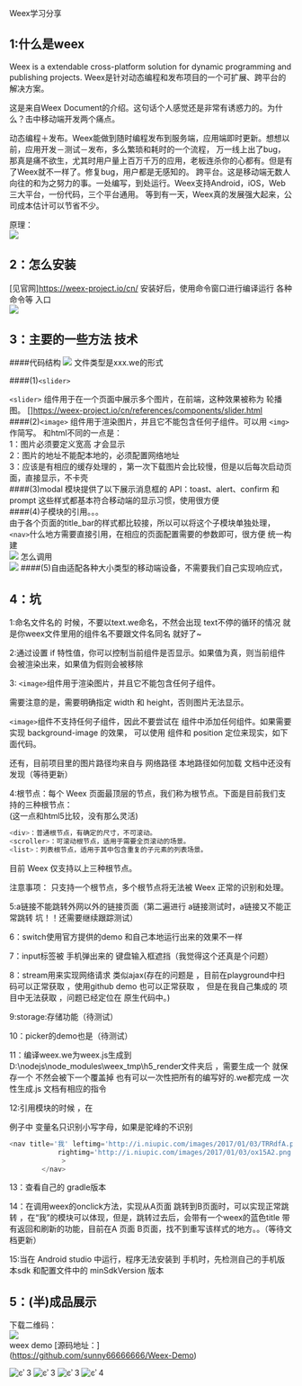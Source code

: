 ﻿Weex学习分享

1:什么是weex<br>
------------
Weex is a extendable cross-platform solution for dynamic programming and publishing projects.
 Weex是针对动态编程和发布项目的一个可扩展、跨平台的解决方案。

这是来自Weex Document的介绍。这句话个人感觉还是非常有诱惑力的。为什么？击中移动端开发两个痛点。

动态编程＋发布。Weex能做到随时编程发布到服务端，应用端即时更新。想想以前，应用开发－测试－发布，多么繁琐和耗时的一个流程，
万一线上出了bug，那真是痛不欲生，尤其时用户量上百万千万的应用，老板连杀你的心都有。但是有了Weex就不一样了。修复bug，用户都是无感知的。
跨平台。这是移动端无数人向往的和为之努力的事。一处编写，到处运行。Weex支持Android，iOS，Web三大平台，一份代码，三个平台通用。
等到有一天，Weex真的发展强大起来，公司成本估计可以节省不少。

原理：<br>
![](https://i.niupic.com/images/2017/02/06/PM55lm.png)<br>


2：怎么安装<br>
------------
[见官网]https://weex-project.io/cn/ 
安装好后，使用命令窗口进行编译运行  各种命令等
入口  
![](https://i.niupic.com/images/2017/02/06/54x7SV.png)<br>

3：主要的一些方法 技术<br>
------------
####代码结构
![](https://i.niupic.com/images/2017/02/07/sYYh7Q.png)
文件类型是xxx.we的形式


####(1)```<slider>```

```<slider>``` 组件用于在一个页面中展示多个图片，在前端，这种效果被称为 轮播图。
[]https://weex-project.io/cn/references/components/slider.html<br>
####(2)```<image>``` 组件用于渲染图片，并且它不能包含任何子组件。可以用 ```<img>``` 作简写。
和html不同的一点是：<br>
1：图片必须要定义宽高  才会显示<br>
2：图片的地址不能配本地的，必须配置网络地址<br>
3：应该是有相应的缓存处理的 ，第一次下载图片会比较慢，但是以后每次启动页面，直接显示，不卡壳<br>
####(3)modal 模块提供了以下展示消息框的 API：toast、alert、confirm 和 prompt  这些样式都基本符合移动端的显示习惯，使用很方便<br>
####(4)子模块的引用。。。<br>
由于各个页面的title_bar的样式都比较接，所以可以将这个子模块单独处理，```<nav>```什么地方需要直接引用，在相应的页面配置需要的参数即可，很方便
统一构建<br>
![](https://i.niupic.com/images/2017/02/07/BxtI0i.png)
怎么调用<br>
![](https://i.niupic.com/images/2017/02/07/vfDLIu.png)
####(5)自由适配各种大小类型的移动端设备，不需要我们自己实现响应式，<br>

4：坑<br>
-------
1:命名文件名的 时候，不要以text.we命名，不然会出现 text不停的循环的情况 就是你weex文件里用的组件名不要跟文件名同名 就好了~<br>

2:通过设置 if 特性值，你可以控制当前组件是否显示。如果值为真，则当前组件会被渲染出来，如果值为假则会被移除<br>

3: ```<image>```组件用于渲染图片，并且它不能包含任何子组件。

需要注意的是，需要明确指定 width 和 height，否则图片无法显示。

```<image>```组件不支持任何子组件，因此不要尝试在 组件中添加任何组件。如果需要实现 background-image 的效果，
可以使用 组件和 position 定位来现实，如下面代码。

还有，目前项目里的图片路径均来自与 网络路径 本地路径如何加载 文档中还没有发现（等待更新）

4:根节点：每个 Weex 页面最顶层的节点，我们称为根节点。下面是目前我们支持的三种根节点：<br>
(这一点和html5比较，没有那么灵活)
```javascript
<div>：普通根节点，有确定的尺寸，不可滚动。
<scroller>：可滚动根节点，适用于需要全页滚动的场景。
<list>：列表根节点，适用于其中包含重复的子元素的列表场景。
```

目前 Weex 仅支持以上三种根节点。

注意事项： 只支持一个根节点，多个根节点将无法被 Weex 正常的识别和处理。

5:a链接不能跳转外网以外的链接页面（第二遍进行 a链接测试时，a链接又不能正常跳转 坑！！还需要继续跟踪测试）<br>

6：switch使用官方提供的demo 和自己本地运行出来的效果不一样<br>

7：input标签被 手机弹出来的 键盘输入框遮挡（我觉得这个还真是个问题）<br>

8：stream用来实现网络请求 类似ajax(存在的问题是 ，目前在playground中扫码可以正常获取 ，使用github demo 也可以正常获取 ，
但是在我自己集成的 项目中无法获取 ，问题已经定位在 原生代码中。)<br>

9:storage:存储功能（待测试）<br>

10：picker的demo也是（待测试）<br>

11：编译weex.we为weex.js生成到 D:\nodejs\node_modules\weex_tmp\h5_render文件夹后 ，需要生成一个 就保存一个 不然会被下一个覆盖掉
也有可以一次性把所有的编写好的.we都完成 一次性生成.js
文档有相应的指令<br>

12:引用模块的时候 ，在<nav>例子中 变量名只识别小写字母，如果是驼峰的不识别<br>
```javascript
<nav title='我' leftimg='http://i.niupic.com/images/2017/01/03/TRRdfA.png'  
			rightimg='http://i.niupic.com/images/2017/01/03/ox15A2.png'
			 >
		</nav>
```

13：查看自己的 gradle版本<br>

14：在调用weex的onclick方法，实现从A页面 跳转到B页面时，可以实现正常跳转 ，在“我”的模块可以体现，但是，跳转过去后，会带有一个weex的蓝色title
 带有返回和刷新的功能，目前在A 页面 B页面，找不到重写该样式的地方。。（等待文档更新）<br>
 
 15:当在 Android studio 中运行，程序无法安装到 手机时，先检测自己的手机版本sdk 和配置文件中的 minSdkVersion 版本<br>
 
5：(半)成品展示<br>
------------
下载二维码：<br>
![](https://i.niupic.com/images/2017/02/07/up2lhc.png)<br>
weex demo  [源码地址：]<br>
(https://github.com/sunny66666666/Weex-Demo)<br>

![ͼʾ 3](https://i.niupic.com/images/2017/01/11/67alUM.jpg)
![ͼʾ 3](https://i.niupic.com/images/2017/01/11/PxBlnp.jpg)
![ͼʾ 3](https://i.niupic.com/images/2017/01/11/jMIbNi.jpg)
![ͼʾ 4](https://i.niupic.com/images/2017/01/11/rWortS.jpg)



